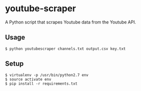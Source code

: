 # youtube-scraper
A Python script that scrapes Youtube data from the Youtube API.

## Usage
```
$ python youtubescraper channels.txt output.csv key.txt
```

## Setup
```
$ virtualenv -p /usr/bin/python2.7 env
$ source activate env
$ pip install -r requirements.txt
```
